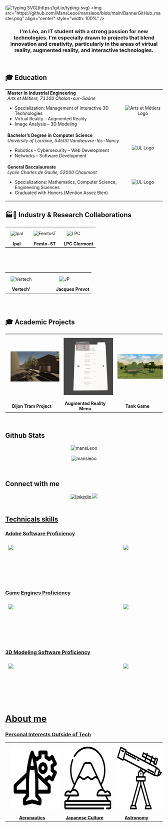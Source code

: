 [![Typing SVG](https://readme-typing-svg.demolab.com?font=Fira+Code&weight=500&size=90&pause=1000&color=08DA50&center=true&width=1500&height=200&lines=Welcome+to+my+github+page+!)](https://git.io/typing-svg)
<img src="https://github.com/MansLeoo/mansleoo/blob/main/BannerGitHub_master.png" align="center" style="width: 100%" />
</div>


### <div align="center">I'm Léo, an IT student with a strong passion for new technologies. I'm especially drawn to projects that blend innovation and creativity, particularly in the areas of virtual reality, augmented reality, and interactive technologies.</div>
<br/>

## 🎓 Education

<table align="center">
  <tr>
    <td valign="top">
      <strong>Master in Industrial Engineering</strong><br>
      <em>Arts et Métiers, 71100 Chalon-sur-Saône</em><br>
      <ul>
        <li>Specialization: Management of Interactive 3D Technologies</li>
        <li>Virtual Reality – Augmented Reality</li>
        <li>Image Analysis – 3D Modeling</li>
      </ul>
    </td>
    <td align="center">
      <img src="https://media.licdn.com/dms/image/v2/C4D0BAQEnCux8PGoRsw/company-logo_200_200/company-logo_200_200/0/1630467149071/arts_et_m_tiers_paristech_logo?e=1752105600&v=beta&t=LeU6rrQuL0agpJib6TgDMUD2jc8NJX3UfI9ABzwtqfQ" width="150" alt="Arts et Métiers Logo">
    </td>
  </tr>
  <tr>
    <td valign="top">
      <strong>Bachelor’s Degree in Computer Science</strong><br>
      <em>University of Lorraine, 54500 Vandœuvre-lès-Nancy</em><br>
      <ul>
        <li>Robotics – Cybersecurity – Web Development</li>
        <li>Networks – Software Development</li>
      </ul>
    </td>
    <td align="center">
      <img src="https://media.licdn.com/dms/image/v2/D4E0BAQEzQ8fl6s3YVA/company-logo_200_200/company-logo_200_200/0/1688375511415/universit_de_lorraine_logo?e=1752105600&v=beta&t=w7E4w10PczDDHR06pfM5ZnobvENXraV6nNZ7DiIB7pI" width="150" alt="UL Logo">
    </td>  </tr>
  <tr>
    <td valign="top">
      <strong>General Baccalaureate</strong><br>
      <em>Lycée Charles de Gaulle, 52000 Chaumont</em><br>
      <ul>
        <li>Specializations: Mathematics, Computer Science, Engineering Sciences</li>
        <li>Graduated with Honors (Mention Assez Bien)</li>
      </ul>
    </td>
    <td align="center">
      <img src="https://media.licdn.com/dms/image/v2/D4E0BAQHqQE8IrbQzfw/company-logo_200_200/company-logo_200_200/0/1698153423663/lyce_charles_de_gaulle_de_chaumont_logo?e=1752105600&v=beta&t=utFCkMClrwoPJK17NQgPM1hTRFtq2aD6A13EsoX2HBA" width="150" alt="UL Logo">
    </td>  </tr>
</table>


## 🏭🔬 Industry & Research Collaborations



<div align="center">
<table>
  <tr>
<td>
    <img style="margin: 10px" src="https://ipal.cnrs.fr/wp-content/uploads/2022/06/Logo-IPAL-New.png" alt="Ipal" width="250" />
  
  </td>
<td>
<img style="margin: 10px" src="https://www.femto-st.fr/sites/all/themes/femto/images/logo.svg" alt="FemtosT" width="250" />
</a>
</td>
    <td>
  <img style="margin: 10px" src="https://upload.wikimedia.org/wikipedia/fr/9/9b/Logo_de_LPC_Clermont.png" alt="LPC" width="250" />
  </a>
  </td>
  </tr>
  <tr>
    <td style="text-align: center;"><strong ><div align="center"><a href="https://github.com/MansLeoo/DroneProject" style="text-decoration: none; color: inherit;" target="_blank"> Ipal</a></div></strong></td>
    <td style="text-align: center;"><strong><div align="center"><a href="https://github.com/MansLeoo/PVDProject" style="text-decoration: none; color: inherit;" target="_blank"> Femto-ST</a></div></strong></td>
    <td style="text-align: center;"><strong><div align="center"><a href="https://github.com/MansLeoo/MathLearning" style="text-decoration: none; color: inherit;" target="_blank"> LPC Clermont</a></div></strong></td>  </tr>
</table>
</div>


<br/><br/><br/>

<div align="center">
<table>
  <tr>
<td>
    <img style="margin: 10px" src="https://media.licdn.com/dms/image/v2/C4E0BAQGyN7lSzfdI1Q/company-logo_200_200/company-logo_200_200/0/1631319025649?e=1752105600&v=beta&t=SjcgUkHcgkEPgMcD0ZlniIFBffxsMoUFCX56MXA_qXA" alt="Vertech" width="200" />
  
  </td>
          <!-- Colonne vide comme espace -->
    <td style="width: 40px;"> </td>
<td>
<img style="margin: 10px" src="https://media.licdn.com/dms/image/v2/C4D0BAQHWenBgmXOb_w/company-logo_200_200/company-logo_200_200/0/1630573575764/jacques_prevot_artifices_logo?e=1752105600&v=beta&t=zBEAzINS8K83sA-Qk08BAOLj-F3bsctnqfOx5dxnNMY" alt="JP" width="200" />
</a>
</td>
  </tr>
  <tr>
    <td style="text-align: center;"><strong ><div align="center"><a href="https://github.com/MansLeoo/ProjetTramMansLeo" style="text-decoration: none; color: inherit;" target="_blank"> Vertech'</a></div></strong></td>
        <!-- Colonne vide comme espace -->
    <td style="width: 40px;"> </td>
    <td style="text-align: center;"><strong><div align="center"><a href="https://github.com/MansLeoo/ProjetTramMansLeo" style="text-decoration: none; color: inherit;" target="_blank"> Jacques Prevot</a></div></strong></td>
</table>
</div>

<br/><br/>
## 🎓 Academic Projects
<div align="center">
<table>
  <tr>
<td>
    <img style="margin: 10px" src="https://github.com/MansLeoo/mansleoo/blob/main/tram.png" alt="Tram" maxwidth="300" />
  
  </td>
<td>
<img style="margin: 10px" src="https://github.com/MansLeoo/mansleoo/blob/main/MENUAR.png" alt="MenuAR" maxwidth="300" />
</a>
</td>
    <td>
  <img style="margin: 10px" src="https://github.com/MansLeoo/mansleoo/blob/main/tank.png" alt="Tank" maxwidth="300" />
  </a>
  </td>
  </tr>
  <tr>
    <td style="text-align: center;"><strong ><div align="center">     <a href="https://github.com/MansLeoo/ProjetTramMansLeo" style="text-decoration: none; color: inherit;" target="_blank"> Dijon Tram Project </a></div></strong></td>
    <td style="text-align: center;"><strong><div align="center"> <a href="https://github.com/MansLeoo/Menu-AR" style="text-decoration: none; color: inherit;" target="_blank">Augmented Reality Menu</a></div></strong></td>
    <td style="text-align: center;"><strong><div align="center"> <a href="https://github.com/MansLeoo/ProjetTankGame" style="text-decoration: none; color: inherit;" target="_blank">Tank Game</a></div></strong></td>  </tr>
</table>
</div>

<br/>
 
## Github Stats
<div align="center">

<p><img align="center" src="https://github-readme-stats.vercel.app/api/top-langs/?username=mansleoo&layout=donut-vertical&theme=tokyonight" alt="mansLeoo" /></p>


<p><img align="center" src="https://github-readme-streak-stats.herokuapp.com/?user=mansleoo&theme=tokyonight" alt="mansleoo" /></p>
<br />
</div>

## Connect with me
<div align="center">
<a href="https://www.linkedin.com/in/l%C3%A9o-mans-9416b229b" target="_blank">
<img src=https://img.shields.io/badge/linkedin-%231E77B5.svg?&style=for-the-badge&logo=linkedin&logoColor=white alt=linkedin style="margin-bottom: 5px;" />
  

<a href="https://stackoverflow.com/users/23037640/l%c3%a9o-mans" target="_blank">
<img src="https://img.shields.io/badge/stackoverflow-%23F28032.svg?&style=for-the-badge&logo=stackoverflow&logoColor=white alt=stackoverflow style="margin-bottom: 5px;" />

</div>


<br/>

## Technicals skills

### Adobe Software Proficiency

<div style="display: flex; justify-content: space-between; margin-right: 100px;">
  <img style="margin: 10px" src="https://upload.wikimedia.org/wikipedia/commons/a/af/Adobe_Photoshop_CC_icon.svg" height="110" />
  <img style="margin: 10px" src="https://upload.wikimedia.org/wikipedia/commons/4/40/Adobe_Premiere_Pro_CC_icon.svg" height="110" />
</div>

### Game Engines Proficiency

<div style="display: flex; justify-content: space-between; margin-right: 100px;">
  <img style="margin: 10px" src="https://cdn2.unrealengine.com/ue-logo-stacked-unreal-engine-w-677x545-fac11de0943f.png" height="110" />
  <img style="margin: 10px" src="https://www.realite-virtuelle.com/wp-content/uploads/2016/06/unity_logo-1.jpg" height="110" />
</div>

### 3D Modeling Software Proficiency

<div style="display: flex; justify-content: space-between; margin-right: 100px;">
  <img style="margin: 10px" src="https://upload.wikimedia.org/wikipedia/commons/4/43/Sketchup_logo2.png" height="110" />
  <img style="margin: 10px" src="https://upload.wikimedia.org/wikipedia/commons/thumb/0/0c/Blender_logo_no_text.svg/langfr-2560px-Blender_logo_no_text.svg.png" height="110" />
</div>

# About me

### Personal Interests Outside of Tech
<div align="center">
<table>
  <tr>
<td>
    <img style="margin: 10px" src="https://github.com/MansLeoo/mansleoo/blob/main/aeronautiques.png" alt="aeronautics" height="200" />
  
  </td>
<td>
<img style="margin: 10px" src="https://github.com/MansLeoo/mansleoo/blob/main/mont-fuji.png" alt="Japanese Culture" height="200" />
</a>
</td>
    <td>
  <img style="margin: 10px" src="https://github.com/MansLeoo/mansleoo/blob/main/astronomie.png" alt="Astronomy" height="200" />
  </a>
  </td>
  </tr>
  <tr>
    <td style="text-align: center;"><strong ><div align="center">Aeronautics</div></strong></td>
    <td style="text-align: center;"><strong><div align="center">Japanese Culture</div></strong></td>
    <td style="text-align: center;"><strong><div align="center">Astronomy</div></strong></td>  </tr>
</table>
</div>
<br/>







